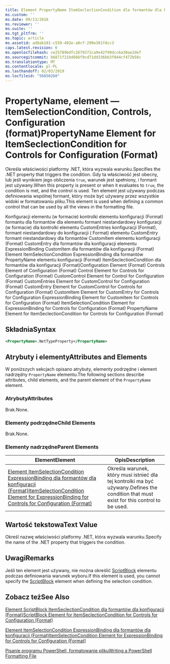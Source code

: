 ```yaml
---
title: Element PropertyName ItemSeclectionCondition dla formantów dla konfiguracji (Format) | Dokumentacja firmy Microsoft
ms.custom: ''
ms.date: 09/13/2016
ms.reviewer: ''
ms.suite: ''
ms.tgt_pltfrm: ''
ms.topic: article
ms.assetid: ad8ab181-c559-492e-a0cf-299e381fdcc3
caps.latest.revision: 6
ms.openlocfilehash: ce25789bdfc2679372ca9e42f99dcc6a30ae2def
ms.sourcegitcommit: b6871f21bd666f9cd71dd336bb3f844cf472b56c
ms.translationtype: MT
ms.contentlocale: pl-PL
ms.lasthandoff: 02/03/2019
ms.locfileid: "56850260"
---
```

# <a name="propertyname-element-for-itemseclectioncondition-for-controls-for-configuration-format"></a><span data-ttu-id="8cc03-102">PropertyName, element — ItemSelectionCondition, Controls, Configuration (format)</span><span class="sxs-lookup"><span data-stu-id="8cc03-102">PropertyName Element for ItemSeclectionCondition for Controls for Configuration (Format)</span></span>

<span data-ttu-id="8cc03-103">Określa właściwości platformy .NET, która wyzwala warunku.</span><span class="sxs-lookup"><span data-stu-id="8cc03-103">Specifies the .NET property that triggers the condition.</span></span> <span data-ttu-id="8cc03-104">Gdy ta właściwość jest obecny, lub jeśli wynikiem jego obliczenia `true`, warunek jest spełniony, i formant jest używany.</span><span class="sxs-lookup"><span data-stu-id="8cc03-104">When this property is present or when it evaluates to `true`, the condition is met, and the control is used.</span></span> <span data-ttu-id="8cc03-105">Ten element jest używany podczas definiowania wspólnej formant, który może być używany przez wszystkie widoki w formatowaniu pliku.</span><span class="sxs-lookup"><span data-stu-id="8cc03-105">This element is used when defining a common control that can be used by all the views in the formatting file.</span></span>

<span data-ttu-id="8cc03-106">Konfiguracji elementu (w formacie) kontrolki elementu konfiguracji (Format) formantu dla formantów dla elementu formant niestandardowy konfiguracji (w formacie) dla kontrolki elementu CustomEntries konfiguracji (Format), formant niestandardowy do konfiguracji ( Format) elementu CustomEntry formant niestandardowy dla formantów CustomItem elementu konfiguracji (Format) CustomEntry dla formantów dla konfiguracji elementu ExpressionBinding CustomItem dla formantów dla konfiguracji (Format) Element ItemSelectionCondition ExpressionBinding dla formantów PropertyName elementu konfiguracji (Format) ItemSeclectionCondition dla formantów dla konfiguracji (Format)</span><span class="sxs-lookup"><span data-stu-id="8cc03-106">Configuration Element (Format) Controls Element of Configuration (Format) Control Element for Controls for Configuration (Format) CustomControl Element for Control for Configuration (Format) CustomEntries Element for CustomControl for Configuration (Format) CustomEntry Element for CustomControl for Controls for Configuration (Format) CustomItem Element for CustomEntry for Controls for Configuration ExpressionBinding Element for CustomItem for Controls for Configuration (Format) ItemSelectionCondition Element for ExpressionBinding for Controls for Configuration (Format) PropertyName Element for ItemSeclectionCondition for Controls for Configuration (Format)</span></span>

## <a name="syntax"></a><span data-ttu-id="8cc03-107">Składnia</span><span class="sxs-lookup"><span data-stu-id="8cc03-107">Syntax</span></span>

```xml
<PropertyName>.NetTypeProperty</PropertyName>
```

## <a name="attributes-and-elements"></a><span data-ttu-id="8cc03-108">Atrybuty i elementy</span><span class="sxs-lookup"><span data-stu-id="8cc03-108">Attributes and Elements</span></span>

<span data-ttu-id="8cc03-109">W poniższych sekcjach opisano atrybuty, elementy podrzędne i element nadrzędny `PropertyName` elementu.</span><span class="sxs-lookup"><span data-stu-id="8cc03-109">The following sections describe attributes, child elements, and the parent element of the `PropertyName` element.</span></span>

### <a name="attributes"></a><span data-ttu-id="8cc03-110">Atrybuty</span><span class="sxs-lookup"><span data-stu-id="8cc03-110">Attributes</span></span>

<span data-ttu-id="8cc03-111">Brak.</span><span class="sxs-lookup"><span data-stu-id="8cc03-111">None.</span></span>

### <a name="child-elements"></a><span data-ttu-id="8cc03-112">Elementy podrzędne</span><span class="sxs-lookup"><span data-stu-id="8cc03-112">Child Elements</span></span>

<span data-ttu-id="8cc03-113">Brak.</span><span class="sxs-lookup"><span data-stu-id="8cc03-113">None.</span></span>

### <a name="parent-elements"></a><span data-ttu-id="8cc03-114">Elementy nadrzędne</span><span class="sxs-lookup"><span data-stu-id="8cc03-114">Parent Elements</span></span>

|<span data-ttu-id="8cc03-115">Element</span><span class="sxs-lookup"><span data-stu-id="8cc03-115">Element</span></span>|<span data-ttu-id="8cc03-116">Opis</span><span class="sxs-lookup"><span data-stu-id="8cc03-116">Description</span></span>|
|-------------|-----------------|
|[<span data-ttu-id="8cc03-117">Element ItemSelectionCondition ExpressionBinding dla formantów dla konfiguracji (Format)</span><span class="sxs-lookup"><span data-stu-id="8cc03-117">ItemSelectionCondition Element for ExpressionBinding for Controls for Configuration (Format)</span></span>](./itemselectioncondition-element-for-expressionbinding-for-controls-for-configuration-format.md)|<span data-ttu-id="8cc03-118">Określa warunek, który musi istnieć dla tej kontrolki ma być używany.</span><span class="sxs-lookup"><span data-stu-id="8cc03-118">Defines the condition that must exist for this control to be used.</span></span>|

## <a name="text-value"></a><span data-ttu-id="8cc03-119">Wartość tekstowa</span><span class="sxs-lookup"><span data-stu-id="8cc03-119">Text Value</span></span>

<span data-ttu-id="8cc03-120">Określ nazwę właściwości platformy .NET, która wyzwala warunku.</span><span class="sxs-lookup"><span data-stu-id="8cc03-120">Specify the name of the .NET property that triggers the condition.</span></span>

## <a name="remarks"></a><span data-ttu-id="8cc03-121">Uwagi</span><span class="sxs-lookup"><span data-stu-id="8cc03-121">Remarks</span></span>

<span data-ttu-id="8cc03-122">Jeśli ten element jest używany, nie można określić [ScriptBlock](./scriptblock-element-for-itemseclectioncondition-for-controls-for-configuration-format.md) elementu podczas definiowania warunek wyboru.</span><span class="sxs-lookup"><span data-stu-id="8cc03-122">If this element is used, you cannot specify the [ScriptBlock](./scriptblock-element-for-itemseclectioncondition-for-controls-for-configuration-format.md) element when defining the selection condition.</span></span>

## <a name="see-also"></a><span data-ttu-id="8cc03-123">Zobacz też</span><span class="sxs-lookup"><span data-stu-id="8cc03-123">See Also</span></span>

[<span data-ttu-id="8cc03-124">Element ScriptBlock ItemSeclectionCondition dla formantów dla konfiguracji (Format)</span><span class="sxs-lookup"><span data-stu-id="8cc03-124">ScriptBlock Element for ItemSeclectionCondition for Controls for Configuration (Format)</span></span>](./scriptblock-element-for-itemseclectioncondition-for-controls-for-configuration-format.md)

[<span data-ttu-id="8cc03-125">Element ItemSelectionCondition ExpressionBinding dla formantów dla konfiguracji (Format)</span><span class="sxs-lookup"><span data-stu-id="8cc03-125">ItemSelectionCondition Element for ExpressionBinding for Controls for Configuration (Format)</span></span>](./itemselectioncondition-element-for-expressionbinding-for-controls-for-configuration-format.md)

[<span data-ttu-id="8cc03-126">Pisanie programu PowerShell, formatowanie pliku</span><span class="sxs-lookup"><span data-stu-id="8cc03-126">Writing a PowerShell Formatting File</span></span>](./writing-a-powershell-formatting-file.md)
